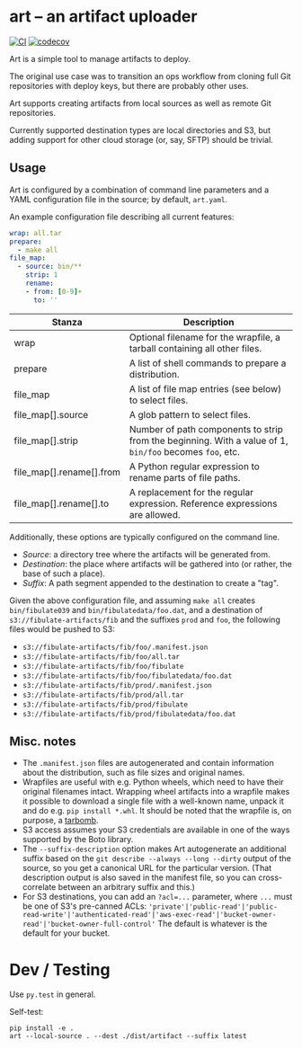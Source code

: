 art – an artifact uploader
==========================

[![CI](https://github.com/valohai/art/actions/workflows/ci.yml/badge.svg)](https://github.com/valohai/art/actions/workflows/ci.yml)
[![codecov](https://codecov.io/gh/valohai/art/branch/master/graph/badge.svg)](https://codecov.io/gh/valohai/art)

Art is a simple tool to manage artifacts to deploy.

The original use case was to transition an ops workflow from cloning full Git repositories
with deploy keys, but there are probably other uses.

Art supports creating artifacts from local sources as well as remote Git repositories.

Currently supported destination types are local directories and S3, but adding support for other cloud storage
(or, say, SFTP) should be trivial.

Usage
-----

Art is configured by a combination of command line parameters
and a YAML configuration file in the source; by default, `art.yaml`.

An example configuration file describing all current features:

```yaml
wrap: all.tar
prepare:
  - make all
file_map:
  - source: bin/**
    strip: 1
    rename:
    - from: [0-9]+
      to: ''
```

| Stanza | Description |
|--------|-------------|
| wrap | Optional filename for the wrapfile, a tarball containing all other files. |
| prepare | A list of shell commands to prepare a distribution. |
| file_map | A list of file map entries (see below) to select files. |
| file_map[].source | A glob pattern to select files. |
| file_map[].strip | Number of path components to strip from the beginning. With a value of 1, `bin/foo` becomes `foo`, etc. |
| file_map[].rename[].from | A Python regular expression to rename parts of file paths. |
| file_map[].rename[].to | A replacement for the regular expression. Reference expressions are allowed. |


Additionally, these options are typically configured on the command line.

* *Source*: a directory tree where the artifacts will be generated from.
* *Destination*: the place where artifacts will be gathered into (or rather, the base of such a place).
* *Suffix*: A path segment appended to the destination to create a "tag".

Given the above configuration file,
and assuming `make all` creates `bin/fibulate039` and `bin/fibulatedata/foo.dat`,
and a destination of `s3://fibulate-artifacts/fib` and the suffixes `prod` and `foo`,
the following files would be pushed to S3:

* `s3://fibulate-artifacts/fib/foo/.manifest.json`
* `s3://fibulate-artifacts/fib/foo/all.tar`
* `s3://fibulate-artifacts/fib/foo/fibulate`
* `s3://fibulate-artifacts/fib/foo/fibulatedata/foo.dat`
* `s3://fibulate-artifacts/fib/prod/.manifest.json`
* `s3://fibulate-artifacts/fib/prod/all.tar`
* `s3://fibulate-artifacts/fib/prod/fibulate`
* `s3://fibulate-artifacts/fib/prod/fibulatedata/foo.dat`

## Misc. notes

* The `.manifest.json` files are autogenerated and contain information about the distribution, such as file sizes and original names.
* Wrapfiles are useful with e.g. Python wheels, which need to have their original filenames intact. Wrapping wheel artifacts into a wrapfile makes it possible to download a single file with a well-known name, unpack it and do e.g. `pip install *.whl`. It should be noted that the wrapfile is, on purpose, a [tarbomb](https://en.wikipedia.org/wiki/Tar_(computing)#Tarbomb).
* S3 access assumes your S3 credentials are available in one of the ways supported by the Boto library.
* The `--suffix-description` option makes Art autogenerate an additional suffix based on the `git describe --always --long --dirty` output of the source, so you get a canonical URL for the particular version. (That description output is also saved in the manifest file, so you can cross-correlate between an arbitrary suffix and this.)
* For S3 destinations, you can add an `?acl=...` parameter, where `...` must be one of S3's pre-canned ACLs:
  `'private'|'public-read'|'public-read-write'|'authenticated-read'|'aws-exec-read'|'bucket-owner-read'|'bucket-owner-full-control'`
  The default is whatever is the default for your bucket.


Dev / Testing
=============

Use `py.test` in general.

Self-test:

```
pip install -e .
art --local-source . --dest ./dist/artifact --suffix latest
```
